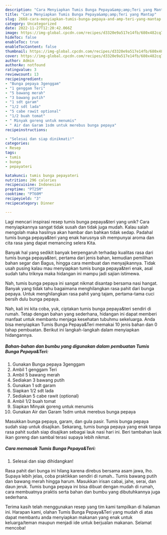 ```yaml
---
description: "Cara Menyiapkan Tumis Bunga Pepaya&amp;amp;Teri yang Mantap"
title: "Cara Menyiapkan Tumis Bunga Pepaya&amp;amp;Teri yang Mantap"
slug: 2668-cara-menyiapkan-tumis-bunga-pepaya-and-amp-teri-yang-mantap
category: Uncategorized
date: 2022-11-27T12:20:42.066Z
image: https://img-global.cpcdn.com/recipes/d3320e9a517e14fb/680x482cq70/tumis-bunga-pepayateri-foto-resep-utama.jpg
hideToc: false
enableToc: true
enableTocContent: false
thumbnail: https://img-global.cpcdn.com/recipes/d3320e9a517e14fb/680x482cq70/tumis-bunga-pepayateri-foto-resep-utama.jpg
cover: https://img-global.cpcdn.com/recipes/d3320e9a517e14fb/680x482cq70/tumis-bunga-pepayateri-foto-resep-utama.jpg
author: Admin
authorAv: notfound
ratingvalue: 3
reviewcount: 13
recipeingredient:
- "Bunga pepaya 3genggam"
- "1 genggam Teri"
- "5 bawang merah"
- "3 bawang putih"
- "1 sdt garam"
- "1/2 sdt lada"
- "5 cabe rawit optional"
- "1/2 buah tomat"
- " Minyak goreng untuk menumis"
- " Air dan Garam 1sdm untuk merebus bunga pepaya"
recipeinstructions:

- "Selesai dan siap dinikmati!"
categories:
- Resep
tags:
- tumis
- bunga
- pepayateri

katakunci: tumis bunga pepayateri 
nutrition: 296 calories
recipecuisine: Indonesian
preptime: "PT25M"
cooktime: "PT60M"
recipeyield: "3"
recipecategory: Dinner

---
```





Lagi mencari inspirasi resep tumis bunga pepaya&amp;teri yang unik? Cara menyiapkannya sangat tidak susah dan tidak juga mudah. Kalau salah mengolah maka hasilnya akan hambar dan bahkan tidak sedap. Padahal tumis bunga pepaya&amp;teri yang enak harusnya sih mempunyai aroma dan cita rasa yang dapat memancing selera Kita.





Banyak hal yang sedikit banyak berpengaruh terhadap kualitas rasa dari tumis bunga pepaya&amp;teri, pertama dari jenis bahan, kemudian pemilihan bahan segar dan Bagus, hingga cara membuat dan menyajikannya. Tidak usah pusing kalau mau menyiapkan tumis bunga pepaya&amp;teri enak,      asal sudah tahu triknya maka hidangan ini mampu jadi sajian istimewa.














Nah, tumis bunga pepaya ini sangat nikmat disantap bersama nasi hangat. Banyak yang tidak tahu bagaimana menghilangkan rasa pahit dari bunga pepaya. Untuk menghilangkan rasa pahit yang tajam, pertama-tama cuci bersih dulu bunga pepaya.






Nah, kali ini kita coba, yuk, ciptakan tumis bunga pepaya&amp;teri sendiri di rumah. Tetap dengan bahan yang sederhana, hidangan ini dapat memberi manfaat untuk membantu menjaga kesehatan tubuhmu sekeluarga. Anda bisa menyiapkan Tumis Bunga Pepaya&amp;Teri memakai 10 jenis bahan dan 0 tahap pembuatan. Berikut ini langkah-langkah dalam menyiapkan hidangannya.

<!--inarticleads1-->

##### Bahan-bahan dan bumbu yang digunakan dalam pembuatan Tumis Bunga Pepaya&amp;Teri:

1. Gunakan Bunga pepaya 3genggam
1. Ambil 1 genggam Teri
1. Ambil 5 bawang merah
1. Sediakan 3 bawang putih
1. Gunakan 1 sdt garam
1. Siapkan 1/2 sdt lada
1. Sediakan 5 cabe rawit (optional)
1. Ambil 1/2 buah tomat
1. Siapkan  Minyak goreng untuk menumis
1. Gunakan  Air dan Garam 1sdm untuk merebus bunga pepaya


Masukkan bunga pepaya, garam, dan gula pasir. Tumis bunga pepaya sudah siap untuk disajikan. Sekarang, tumis bunga pepaya yang enak tanpa rasa pahit sudah siap disajikan sebagai lauk nasi hari ini. Beri tambahan lauk ikan goreng dan sambal terasi supaya lebih nikmat. 

<!--inarticleads2-->

##### Cara memasak Tumis Bunga Pepaya&amp;Teri:


1. Selesai dan siap dihidangkan!

Rasa pahit dari bunga ini hilang karena direbus bersama asam jawa, lho. Supaya lebih jelas, coba praktikkan sendiri di rumah.. Tumis bawang putih dan bawang merah hingga harum. Masukkan irisan cabai, jahe, serai, dan daun jeruk. Tumis bunga pepaya ini bisa dibuat dengan mudah di rumah, cara membuatnya praktis serta bahan dan bumbu yang dibutuhkannya juga sederhana. 

Terima kasih telah menggunakan resep yang tim kami tampilkan di halaman ini. Harapan kami, olahan Tumis Bunga Pepaya&amp;Teri yang mudah di atas dapat membantu anda menyiapkan makanan yang enak untuk keluarga/teman maupun menjadi ide untuk berjualan makanan. Selamat mencoba!
